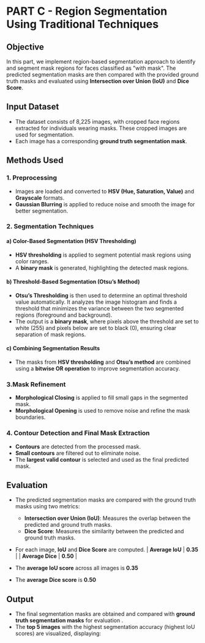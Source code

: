 # PART C - Region Segmentation Using Traditional Techniques

## Objective
In this part, we implement region-based segmentation approach to identify and segment mask regions for faces classified as "with mask". The predicted segmentation masks are then compared with the provided ground truth masks and evaluated using **Intersection over Union (IoU)** and **Dice Score**.

## Input Dataset
- The dataset consists of 8,225 images, with cropped face regions extracted for individuals wearing masks. These cropped images are used for segmentation.
- Each image has a corresponding **ground truth segmentation mask**.

## Methods Used

### 1. Preprocessing
- Images are loaded and converted to **HSV (Hue, Saturation, Value)** and **Grayscale** formats.
- **Gaussian Blurring** is applied to reduce noise and smooth the image for better segmentation.

### 2. Segmentation Techniques
#### a) Color-Based Segmentation (HSV Thresholding)
- **HSV thresholding** is applied to segment potential mask regions using  color ranges.
- A **binary mask** is generated, highlighting the detected mask regions.

#### b) Threshold-Based Segmentation (Otsu’s Method)
- **Otsu’s Thresholding** is then used to determine an optimal threshold value automatically. It analyzes the image histogram and finds a threshold that minimizes the variance between the two segmented regions (foreground and background).
- The output is a **binary mask**, where pixels above the threshold are set to white (255) and pixels below are set to black (0), ensuring clear separation of mask regions.

#### c) Combining Segmentation Results
- The masks from **HSV thresholding** and **Otsu’s method** are combined using a **bitwise OR operation** to improve segmentation accuracy.

### 3.Mask Refinement
- **Morphological Closing** is applied to fill small gaps in the segmented mask.
- **Morphological Opening** is used to remove noise and refine the mask boundaries.

### 4. Contour Detection and Final Mask Extraction
- **Contours** are detected from the processed mask.
- **Small contours** are filtered out to eliminate noise.
- The **largest valid contour** is selected and used as the final predicted mask.



## Evaluation
- The predicted segmentation masks are compared with the ground truth masks using two metrics:
  - **Intersection over Union (IoU)**: Measures the overlap between the predicted and ground truth masks.
  - **Dice Score**: Measures the similarity between the predicted and ground truth masks.

- For each image, **IoU** and **Dice Score** are computed.
  | **Average IoU**  | **0.35**  |
  | **Average Dice** | **0.50**  |
- The **average IoU score** across all images is **0.35**
- The **average Dice score** is **0.50**

  
## Output
- The final segmentation masks are obtained and compared with **ground truth segmentation masks** for evaluation .
- The **top 5 images** with the highest segmentation accuracy (highest IoU scores) are visualized, displaying:

 
     

